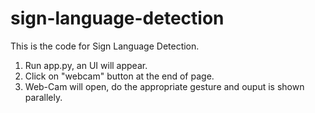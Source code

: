 # sign-language-detection
This is the code for Sign Language Detection.
1. Run app.py, an UI will appear.
2. Click on "webcam" button at the end of page.
3. Web-Cam will open, do the appropriate gesture and ouput is shown parallely.
